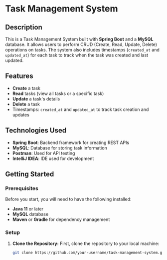 # Task Management System

## Description
This is a Task Management System built with **Spring Boot** and a **MySQL** database. It allows users to perform CRUD (Create, Read, Update, Delete) operations on tasks. The system also includes timestamps (`created_at` and `updated_at`) for each task to track when the task was created and last updated.

## Features
- **Create** a task
- **Read** tasks (view all tasks or a specific task)
- **Update** a task's details
- **Delete** a task
- Timestamps: `created_at` and `updated_at` to track task creation and updates

## Technologies Used
- **Spring Boot**: Backend framework for creating REST APIs
- **MySQL**: Database for storing task information
- **Postman**: Used for API testing
- **IntelliJ IDEA**: IDE used for development

## Getting Started

### Prerequisites
Before you start, you will need to have the following installed:
- **Java 11** or later
- **MySQL** database
- **Maven** or **Gradle** for dependency management

### Setup

1. **Clone the Repository:**
   First, clone the repository to your local machine:
   ```bash
   git clone https://github.com/your-username/task-management-system.git
